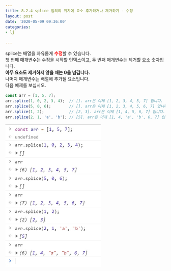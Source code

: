 ```yaml
---
title: 8.2.4 splice 임의의 위치에 요소 추가하거나 제거하기 - 수정
layout: post
date: '2020-05-09 09:36:00'
categories:
- lj

---
```


splice는 배열을 자유롭게 <span style="color:red;">**수정**</span>할 수 있습니다.  
첫 번째 매개변수는 수정을 시작할 인덱스이고, 두 번째 매개변수는 제거할 요소 숫자입니다.  
**아무 요소도 제거하지 않을 때는 0을 넘깁니다.**  
나머지 매개변수는 배열에 추가될 요소입니다.  
다음 예제를 보십시오.

```javascript
const arr = [1, 5, 7];
arr.splice(1, 0, 2, 3, 4);  // []. arr은 이제 [1, 2, 3, 4, 5, 7] 입니다.
arr.splice(5, 0, 6);        // []. arr은 이제 [1, 2, 3, 4, 5, 6, 7] 입니다.
arr.splice(1, 2);           // [2, 3]. arr은 이제 [1, 4, 5, 6, 7] 입니다.
arr.splice(2, 1, 'a', 'b'); // [5]. arr은 이제 [1, 4, 'a', 'b', 6, 7] 입니다.
```

![](/static/img/learningjs/image54.jpg)